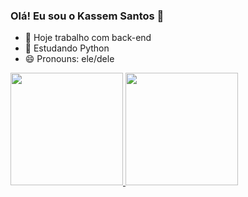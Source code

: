 ### Olá! Eu sou o Kassem Santos 👋


- 🔭 Hoje trabalho com back-end
- 🌱 Estudando Python
- 😄 Pronouns: ele/dele

<div>
  <a href="https://github.com/Kassemsan01">
  <img height = "180em" src = "https://github-readme-stats.vercel.app/api?username=Kassemsan01&show_icons=true&theme=radical"/>
  <img height = "180em" src = "https://github-readme-stats.vercel.app/api/top-langs/?username=Kassemsan01&hide_progress=true"/>
</div>

